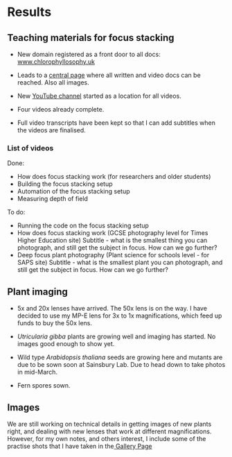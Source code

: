 

# Results

## Teaching materials for focus stacking

- New domain registered as a front door to all docs: www.chlorophyllosophy.uk

- Leads to a <a href="http://chlorophyllosophyimages.blogspot.co.uk/2017/12/focus-stacking-setup.html">central page</a> where all written and video docs can be reached. Also all images. 

- New <a href="https://www.youtube.com/channel/UC9c4s_Co4rjb-4WGpaS0gHQ?view_as=subscriber">YouTube channel</a> started as a location for all videos. 

- Four videos already complete.

- Full video transcripts have been kept so that I can add subtitles when the videos are finalised. 


### List of videos

Done:
- How does focus stacking work (for researchers and older students)
- Building the focus stacking setup
- Automation of the focus stacking setup
- Measuring depth of field

To do:
- Running the code on the focus stacking setup
- How does focus stacking work (GCSE photography level for Times Higher Education site)
  Subtitle - what is the smallest thing you can photograph, and still get the subject in focus. How can we go further?
- Deep focus plant photography (Plant science for schools level - for SAPS site)
  Subtitle - what is the smallest plant you can photograph, and still get the subject in focus. How can we go further?


## Plant imaging

- 5x and 20x lenses have arrived. The 50x lens is on the way. I have decided to use my MP-E lens for 3x to 1x magnifications, which feed up funds to buy the 50x lens. 

- <i>Utricularia gibba</i> plants are growing well and imaging has started. No images good enough to show yet. 

- Wild type <i>Arabidopsis thaliana</i> seeds are growing here and mutants are due to be sown soon at Sainsbury Lab. Due to head down to take photos in mid-March. 

- Fern spores sown. 

## Images

We are still working on technical details in getting images of new plants right, and dealing with new lenses that work at different magnifications. However, for my own notes, and others interest, I include some of the practise shots that I have taken in the<a href="Gallery.md"> Gallery Page</a>

